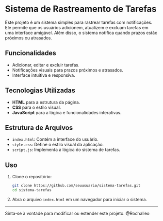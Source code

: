 # Sistema de Rastreamento de Tarefas

Este projeto é um sistema simples para rastrear tarefas com notificações. 
Ele permite que os usuários adicionem, atualizem e excluam tarefas em uma interface amigável. 
Além disso, o sistema notifica quando prazos estão próximos ou atrasados.

## Funcionalidades
- Adicionar, editar e excluir tarefas.
- Notificações visuais para prazos próximos e atrasados.
- Interface intuitiva e responsiva.

## Tecnologias Utilizadas
- **HTML** para a estrutura da página.
- **CSS** para o estilo visual.
- **JavaScript** para a lógica e funcionalidades interativas.

## Estrutura de Arquivos
- `index.html`: Contém a interface do usuário.
- `style.css`: Define o estilo visual da aplicação.
- `script.js`: Implementa a lógica do sistema de tarefas.

## Uso
1. Clone o repositório:
    ```bash
    git clone https://github.com/seuusuario/sistema-tarefas.git
    cd sistema-tarefas
    ```
2. Abra o arquivo `index.html` em um navegador para iniciar o sistema.

---

Sinta-se à vontade para modificar ou estender este projeto.
@Rochalleo
